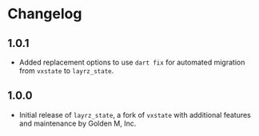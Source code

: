 # Changelog

## 1.0.1

- Added replacement options to use `dart fix` for automated migration from `vxstate` to `layrz_state`.

## 1.0.0

- Initial release of `layrz_state`, a fork of `vxstate` with additional features and maintenance by Golden M, Inc.
